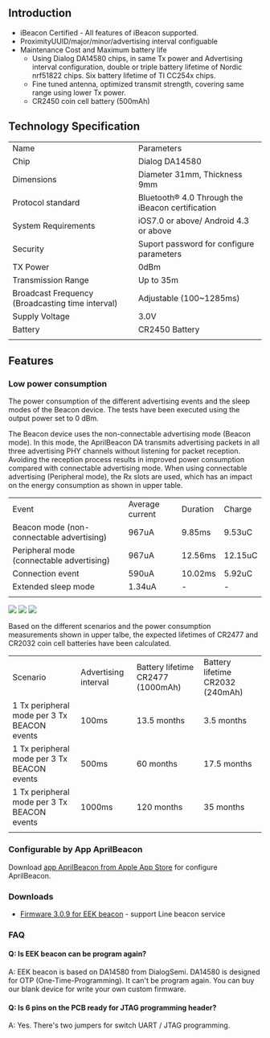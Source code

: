 ## Introduction

  - iBeacon Certified - All features of iBeacon supported.
  - ProximityUUID/major/minor/advertising interval configuable
  - Maintenance Cost and Maximum battery life
      - Using Dialog DA14580 chips, in same Tx power and Advertising
        interval configuration, double or triple battery lifetime of
        Nordic nrf51822 chips. Six battery lifetime of TI CC254x chips.
      - Fine tuned antenna, optimized transmit strength, covering same
        range using lower Tx power.
      - CR2450 coin cell battery
(500mAh)

## Technology Specification

|                                                  |                                                  |
| ------------------------------------------------ | ------------------------------------------------ |
| Name                                             | Parameters                                       |
| Chip                                             | Dialog DA14580                                   |
| Dimensions                                       | Diameter 31mm, Thickness 9mm                     |
| Protocol standard                                | Bluetooth® 4.0 Through the iBeacon certification |
| System Requirements                              | iOS7.0 or above/ Android 4.3 or above            |
| Security                                         | Suport password for configure parameters         |
| TX Power                                         | 0dBm                                             |
| Transmission Range                               | Up to 35m                                        |
| Broadcast Frequency (Broadcasting time interval) | Adjustable (100~1285ms)                          |
| Supply Voltage                                   | 3.0V                                             |
| Battery                                          | CR2450 Battery                                   |
|  |

## Features

### Low power consumption

The power consumption of the different advertising events and the sleep
modes of the Beacon device. The tests have been executed using the
output power set to 0 dBm.

The Beacon device uses the non-connectable advertising mode (Beacon
mode). In this mode, the AprilBeacon DA transmits advertising packets in
all three advertising PHY channels without listening for packet
reception. Avoiding the reception process results in improved power
consumption compared with connectable advertising mode. When using
connectable advertising (Peripheral mode), the Rx slots are used, which
has an impact on the energy consumption as shown in upper
table.

|                                           |                 |          |         |
| ----------------------------------------- | --------------- | -------- | ------- |
| Event                                     | Average current | Duration | Charge  |
| Beacon mode (non-connectable advertising) | 967uA           | 9.85ms   | 9.53uC  |
| Peripheral mode (connectable advertising) | 967uA           | 12.56ms  | 12.15uC |
| Connection event                          | 590uA           | 10.02ms  | 5.92uC  |
| Extended sleep mode                       | 1.34uA          | \-       | \-      |
|  |

<img src="//i1.aprbrother.com/da_power_1.png-640.jpg">

<img src="//i1.aprbrother.com/da_power_2.png-640.jpg">

<img src="//i1.aprbrother.com/da_power_3.png-640.jpg">

Based on the different scenarios and the power consumption measurements
shown in upper talbe, the expected lifetimes of CR2477 and CR2032 coin
cell batteries have been
calculated.

|                                             |                      |                                   |                                  |
| ------------------------------------------- | -------------------- | --------------------------------- | -------------------------------- |
| Scenario                                    | Advertising interval | Battery lifetime CR2477 (1000mAh) | Battery lifetime CR2032 (240mAh) |
| 1 Tx peripheral mode per 3 Tx BEACON events | 100ms                | 13.5 months                       | 3.5 months                       |
| 1 Tx peripheral mode per 3 Tx BEACON events | 500ms                | 60 months                         | 17.5 months                      |
| 1 Tx peripheral mode per 3 Tx BEACON events | 1000ms               | 120 months                        | 35 months                        |
|  |

### Configurable by App AprilBeacon

Download [app AprilBeacon from Apple App
Store](https://itunes.apple.com/app/aprilbeacon/id847517010?mt=8) for
configure AprilBeacon.

### Downloads

  - [Firmware 3.0.9 for EEK
    beacon](//i1.aprbrother.com/eek_fw_2.img) -
    support Line beacon service

### FAQ

#### Q: Is EEK beacon can be program again?

A: EEK beacon is based on DA14580 from DialogSemi. DA14580 is designed
for OTP (One-Time-Programming). It can't be program again. You can buy
our blank device for write your own custom firmware.

#### Q: Is 6 pins on the PCB ready for JTAG programming header?

A: Yes. There's two jumpers for switch UART / JTAG programming.
